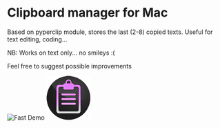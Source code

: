 # Clipboard manager for Mac
Based on pyperclip module, stores the last (2-8) copied texts.
Useful for text editing, coding...

NB: Works on text only... no smileys :(

Feel free to suggest possible improvements 

![Fast Demo](FastDemo.gif)
![Super Clipboard logo](supercb_logo.png)